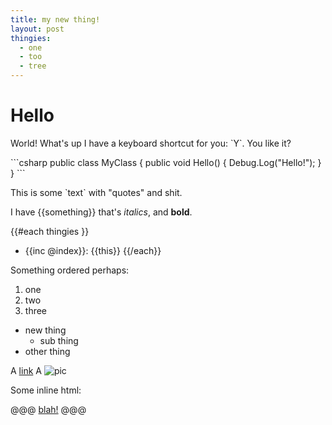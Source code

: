 ```yaml
---
title: my new thing!
layout: post
thingies:
  - one
  - too
  - tree
---
```


# Hello

World! What's up I have a keyboard shortcut for you: \`Y\`. You like it?

\`\`\`csharp
public class MyClass {
  public void Hello() {
    Debug.Log("Hello!");
  }
}
\`\`\`

This is some \`text\` with "quotes" and shit.

I have {{something}} that's _italics_, and **bold**.

{{#each thingies }}
- {{inc @index}}: {{this}}
{{/each}}

Something ordered perhaps:

1. one
2. two
3. three


- new thing
  - sub thing
- other thing

A [link](http://index.hu/)
A ![pic](blah.gif)

Some inline html:

@@@
<a href="http://blah.hu">blah!</a>
@@@
